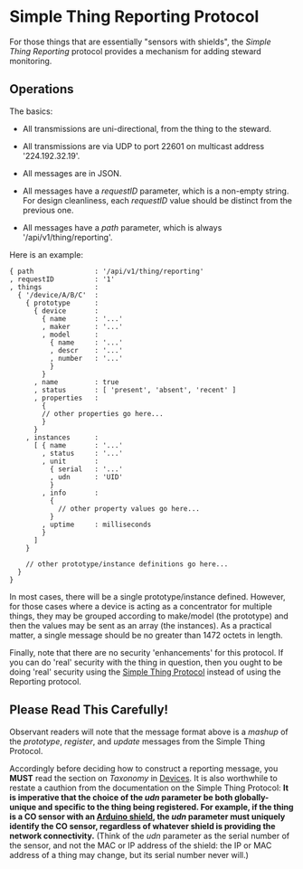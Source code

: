 # Simple Thing Reporting Protocol
For those things that are essentially "sensors with shields",
the _Simple Thing Reporting_ protocol provides a mechanism for adding steward monitoring.

## Operations

The basics:

* All transmissions are uni-directional, from the thing to the steward.

* All transmissions are via UDP to port 22601 on multicast address '224.192.32.19'.

* All messages are in JSON.

* All messages have a _requestID_ parameter, which is a non-empty string.
For design cleanliness,
each _requestID_ value should be distinct from the previous one.

* All messages have a _path_ parameter, which is always '/api/v1/thing/reporting'.

Here is an example:

    { path               : '/api/v1/thing/reporting'
    , requestID          : '1'
    , things             :
      { '/device/A/B/C'  :
        { prototype      :
          { device       :
            { name       : '...'
            , maker      : '...'
            , model      :
              { name     : '...'
              , descr    : '...'
              , number   : '...'
              }
            }
          , name         : true
          , status       : [ 'present', 'absent', 'recent' ]
          , properties   :
            {
            // other properties go here...
            }
          }
        , instances      :
          [ { name       : '...'
            , status     : '...'
            , unit       :
              { serial   : '...'
              , udn      : 'UID'
              }
            , info       :
              {
                // other property values go here...
              }
            , uptime     : milliseconds
            }
          ]
        }

        // other prototype/instance definitions go here...
      }
    }

In most cases,
there will be a single prototype/instance defined.
However,
for those cases where a device is acting as a concentrator for multiple things,
they may be grouped according to make/model (the prototype) and then the values may be sent as an array (the instances).
As a practical matter,
a single message should be no greater than 1472 octets in length.

Finally, note that there are no security 'enhancements' for this protocol.
If you can do 'real' security with the thing in question,
then you ought to be doing 'real' security using the [Simple Thing Protocol](01_ThingProtocol.md) instead of using the Reporting
protocol.

## Please Read This Carefully!

Observant readers will note that the message format above is a _mashup_ of the _prototype_, _register_, and _update_ messages
from the Simple Thing Protocol.

Accordingly before deciding how to construct a reporting message,
you __MUST__ read the section on _Taxonomy_ in [Devices](../01_Devices.md).
It is also worthwhile to restate a cauthion from the documentation on the Simple Thing Protocol:
__It is imperative that the choice of the _udn_ parameter be both globally-unique and specific to the thing being registered.
For example,
if the thing is a CO sensor with an [Arduino shield](http://en.wikipedia.org/wiki/Arduino#Shields),
the _udn_ parameter must uniquely identify the CO sensor,
regardless of whatever shield is providing the network connectivity.__
(Think of the _udn_ parameter as the serial number of the sensor, and not the MAC or IP address of the shield:
the IP or MAC address of a thing may change, but its serial number never will.)
